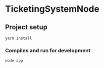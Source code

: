 # TicketingSystemNode

## Project setup
```
yarn install
```

### Compiles and run for development
```
node app
```